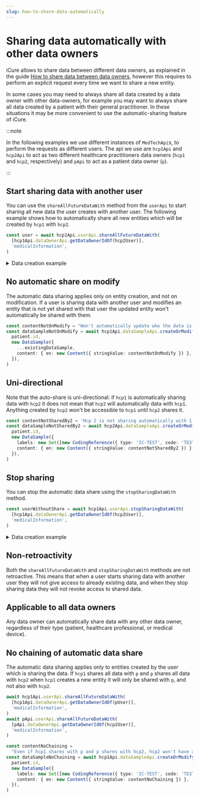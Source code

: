 ```yaml
---
slug: how-to-share-data-automatically
---
```


# Sharing data automatically with other data owners

iCure allows to share data between different data owners, as explained in the guide 
[How to share data between data owners](/sdks/how-to/how-to-share-data), however this requires to perform an explicit request every time
we want to share a new entity. 

In some cases you may need to always share all data created by a data owner with other data-owners, for example you may
want to always share all data created by a patient with their general practitioner. 
In these situations it may be more convenient to use the automatic-sharing feature of iCure. 

:::note

In the following examples we use different instances of `MedTechApi`s, to perform the requests as different users.
The api we use are `hcp1Api` and `hcp2Api` to act as two different healthcare practitioners data owners (`hcp1` and
`hcp2`, respectively) and `pApi` to act as a patient data owner (`p`).

:::

## Start sharing data with another user

You can use the `shareAllFutureDataWith` method from the `userApi` to start sharing all new data the user creates with
another user.
The following example shows how to automatically share all new entities which will be created by `hcp1` with `hcp2`. 

<!-- file://code-samples/how-to/auto-share/index.mts snippet:auto share-->
```typescript
const user = await hcp1Api.userApi.shareAllFutureDataWith(
  [hcp1Api.dataOwnerApi.getDataOwnerIdOf(hcp2User)],
  'medicalInformation',
)
```

<details>
    <summary>Data creation example</summary>

<!-- file://code-samples/how-to/auto-share/index.mts snippet:sample creation-->
```typescript
const note = 'Winter is coming'
const patient = await hcp1Api.patientApi.createOrModifyPatient(
  new Patient({ firstName: 'John', lastName: 'Snow', note }),
)
let patient1 = await hcp1Api.patientApi.getPatient(patient.id);
let patient2 = await hcp2Api.patientApi.getPatient(patient.id);
// hcp2 can already access patient
const contentString = 'Hello world'
const dataSample = await hcp1Api.dataSampleApi.createOrModifyDataSampleFor(
  patient.id,
  new DataSample({
    labels: new Set([new CodingReference({ type: 'IC-TEST', code: 'TEST' })]),
    content: { en: new Content({ stringValue: contentString }) },
  }),
)
let dataSample1 = await hcp1Api.dataSampleApi.getDataSample(dataSample.id);
expect(
let dataSample2 = await hcp2Api.dataSampleApi.getDataSample(dataSample.id);
expect(
// hcp2 can already access dataSample
```
</details>

## No automatic share on modify

The automatic data sharing applies only on entity creation, and not on modification. If a user is sharing data with 
another user and modifies an entity that is not yet shared with that user the updated entity won't automatically be 
shared with them.

<!-- file://code-samples/how-to/auto-share/index.mts snippet:not on modify-->
```typescript
const contentNotOnModify = "Won't automatically update who the data is shared with on modify"
const dataSampleNotOnModify = await hcp1Api.dataSampleApi.createOrModifyDataSampleFor(
  patient.id,
  new DataSample({
    ...existingDataSample,
    content: { en: new Content({ stringValue: contentNotOnModify }) },
  }),
)
```

## Uni-directional

Note that the auto-share is uni-directional: if `hcp1` is automatically sharing data with `hcp2` it does not mean that
`hcp2` will automatically data with `hcp1`. Anything created by `hcp2` won't be accessible to `hcp1` until `hcp2` shares
it.

<!-- file://code-samples/how-to/auto-share/index.mts snippet:one directional-->
```typescript
const contentNotSharedBy2 = 'Hcp 2 is not sharing automatically with 1'
const dataSampleNotSharedBy2 = await hcp2Api.dataSampleApi.createOrModifyDataSampleFor(
  patient.id,
  new DataSample({
    labels: new Set([new CodingReference({ type: 'IC-TEST', code: 'TEST' })]),
    content: { en: new Content({ stringValue: contentNotSharedBy2 }) },
  }),
)
```

## Stop sharing

You can stop the automatic data share using the `stopSharingDataWith` method.

<!-- file://code-samples/how-to/auto-share/index.mts snippet:stop auto share-->
```typescript
const userWithoutShare = await hcp1Api.userApi.stopSharingDataWith(
  [hcp1Api.dataOwnerApi.getDataOwnerIdOf(hcp2User)],
  'medicalInformation',
)
```

<details>
    <summary>Data creation example</summary>

<!-- file://code-samples/how-to/auto-share/index.mts snippet:sample no share-->
```typescript
const contentNotSharedAnymore = 'Hcp 1 stopped sharing data automatically with 2'
const dataSampleNotSharedAnymore = await hcp1Api.dataSampleApi.createOrModifyDataSampleFor(
  patient.id,
  new DataSample({
    labels: new Set([new CodingReference({ type: 'IC-TEST', code: 'TEST' })]),
    content: { en: new Content({ stringValue: contentNotSharedAnymore }) },
  }),
)
```
</details>

## Non-retroactivity

Both the `shareAllFutureDataWith` and `stopSharingDataWith` methods are not retroactive. This means that when a user
starts sharing data with another user they will not give access to already existing data, and when they stop sharing 
data they will not revoke access to shared data.

## Applicable to all data owners

Any data owner can automatically share data with any other data owner, regardless of their type (patient, healthcare 
professional, or medical device).

## No chaining of automatic data share

The automatic data sharing applies only to entities created by the user which is sharing the data. If `hcp1` shares all 
data with `p` and `p` shares all data with `hcp2` when `hcp1` creates a new entity it will only be shared with `p`, and
not also with `hcp2`.

<!-- file://code-samples/how-to/auto-share/index.mts snippet:share chain-->
```typescript
await hcp1Api.userApi.shareAllFutureDataWith(
  [hcp1Api.dataOwnerApi.getDataOwnerIdOf(pUser)],
  'medicalInformation',
)
await pApi.userApi.shareAllFutureDataWith(
  [pApi.dataOwnerApi.getDataOwnerIdOf(hcp2User)],
  'medicalInformation',
)

const contentNoChaining =
  "Even if hcp1 shares with p and p shares with hcp2, hcp2 won't have automatic access to the data"
const dataSampleNoChaining = await hcp1Api.dataSampleApi.createOrModifyDataSampleFor(
  patient.id,
  new DataSample({
    labels: new Set([new CodingReference({ type: 'IC-TEST', code: 'TEST' })]),
    content: { en: new Content({ stringValue: contentNoChaining }) },
  }),
)
```
